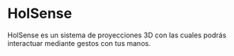 # HolSense

HolSense es un sistema de proyecciones 3D con las cuales podrás interactuar mediante gestos con tus manos.

